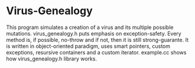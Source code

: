 # Virus-Genealogy
This program simulates a creation of a virus and its multiple possible mutations.
virus_genealogy.h puts emphasis on exception-safety. Every method is, if possible,
no-throw and if not, then it is still strong-guarante.
It is written in object-oriented paradigm, uses smart pointers, custom
exceptions, resursive containers and a custom iterator. 
example.cc shows how virus_genealogy.h library works.
